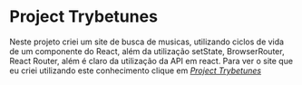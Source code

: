 # Project Trybetunes

Neste projeto criei um site de busca de musicas, utilizando ciclos de vida de um componente do React, além da utilização setState, BrowserRouter, React Router, além é claro da utilização da API em react. Para ver o site que eu criei utilizando este conhecimento clique em _[Project Trybetunes](https://project-trybetunes.pages.dev/)_
